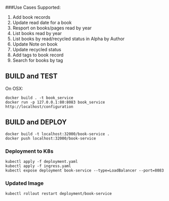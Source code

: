 ###Use Cases Supported:

1. Add book records
2. Update read date for a book
3. Resport on books/pages read by year
4. List books read by year
5. List books by read/recycled status in Alpha by Author
6. Update Note on book
7. Update recycled status
8. Add tags to book record
9. Search for books by tag

## BUILD and TEST

On OSX: 
```angular2html
docker build . -t book_service
docker run -p 127.0.0.1:80:8083 book_service
http://localhost/configuration
```
## BUILD and DEPLOY

```angular2html
docker build -t localhost:32000/book-service .
docker push localhost:32000/book-service
```

### Deployment to K8s
```
kubectl apply -f deployment.yaml 
kubectl apply -f ingress.yaml 
kubectl expose deployment book-service --type=LoadBalancer --port=8083
```

### Updated Image

```angular2html
kubectl rollout restart deployment/book-service
```